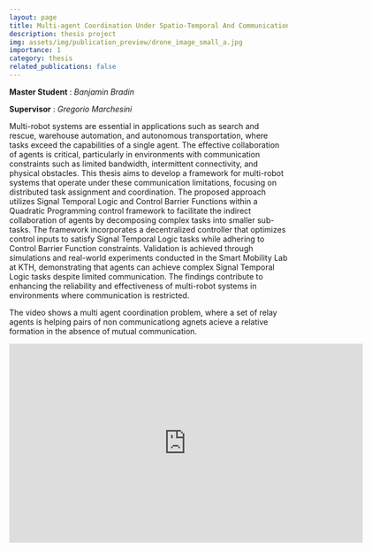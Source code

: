```yaml
---
layout: page
title: Multi-agent Coordination Under Spatio-Temporal And Communication Constraints
description: thesis project
img: assets/img/publication_preview/drone_image_small_a.jpg
importance: 1
category: thesis
related_publications: false
---
```


**Master Student** : *Banjamin Bradin*

**Supervisor**     : *Gregorio Marchesini*

Multi-robot systems are essential in applications such as search and rescue, warehouse automation, and autonomous transportation, where tasks exceed the capabilities of a single agent. The effective collaboration of agents is critical, particularly in environments with communication constraints such as limited bandwidth, intermittent connectivity, and physical obstacles. This thesis aims to develop a framework for multi-robot systems that operate under these communication limitations, focusing on distributed task assignment and coordination. The proposed approach utilizes Signal Temporal Logic and Control Barrier Functions within a Quadratic Programming control framework to facilitate the indirect collaboration of agents by decomposing complex tasks into smaller sub-tasks. The framework incorporates a decentralized controller that optimizes control inputs to satisfy Signal Temporal Logic tasks while adhering to Control Barrier Function constraints. Validation is achieved through simulations and real-world experiments conducted in the Smart Mobility Lab at KTH, demonstrating that agents can achieve complex Signal Temporal Logic tasks despite limited communication. The findings contribute to enhancing the reliability and effectiveness of multi-robot systems in environments where communication is restricted.

The video shows a multi agent coordination problem, where a set of relay agents is helping pairs of non communicationg agnets acieve a relative formation in the absence of mutual communication.

<div style="text-align: center;">
  <iframe width="640" height="360" 
          src="https://www.youtube.com/embed/joC_Xkk0ldY" 
          frameborder="0" 
          allow="accelerometer; autoplay; clipboard-write; encrypted-media; gyroscope; picture-in-picture" 
          allowfullscreen>
  </iframe>
</div>